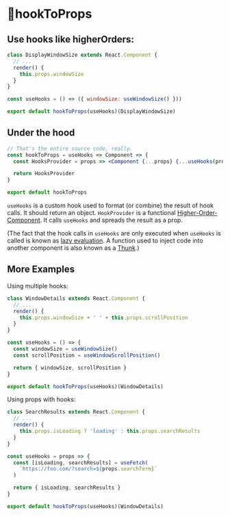 # 🚢hookToProps

## Use hooks like higherOrders:

```jsx
class DisplayWindowSize extends React.Component {
  // ...
  render() {
    this.props.windowSize
  }
}

const useHooks = () => ({ windowSize: useWindowSize() }))

export default hookToProps(useHooks)(DisplayWindowSize)
```

## Under the hood

```jsx
// That's the entire source code, really.
const hookToProps = useHooks => Component => {
  const HooksProvider = props => <Component {...props} {...useHooks(props)} />

  return HooksProvider
}

export default hookToProps
```

`useHooks` is a custom hook used to format (or combine) the result of hook calls. It should return an object. `HookProvider` is a functional [Higher-Order-Component](https://reactjs.org/docs/higher-order-components.html). It calls `useHooks` and spreads the result as a prop.

(The fact that the hook calls in `useHooks` are only executed when `useHooks` is called is known as [lazy evaluation](https://stackoverflow.com/a/38904906). A function used to inject code into another component is also known as a [Thunk](https://en.wikipedia.org/wiki/Thunk).)

## More Examples

Using multiple hooks:

```jsx
class WindowDetails extends React.Component {
  // ...
  render() {
    this.props.windowSize + ' ' + this.props.scrollPosition
  }
}

const useHooks = () => {
  const windowSize = useWindowSize()
  const scrollPosition = useWindowScrollPosition()

  return { windowSize, scrollPosition }
}

export default hookToProps(useHooks)(WindowDetails)
```

Using props with hooks:

```jsx
class SearchResults extends React.Component {
  // ...
  render() {
    this.props.isLoading ? 'loading' : this.props.searchResults
  }
}

const useHooks = props => {
  const [isLoading, searchResults] = useFetch(
    `https://foo.com/?search=${props.searchTerm}`
  )

  return { isLoading, searchResults }
}

export default hookToProps(useHooks)(WindowDetails)
```
